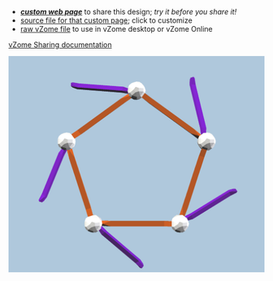 
 - [***custom web page***][post] to share this design; *try it before you share it!*
 - [source file for that custom page][source]; click to customize
 - [raw vZome file][raw] to use in vZome desktop or vZome Online

[vZome Sharing documentation](https://vzome.github.io/vzome/sharing.html#how-it-works)

![Image](<orange-purple-snub-pentagon.png>)


[post]: <https://vorth.github.io/vzome-sharing/2022/04/01/orange-purple-snub-pentagon-21-42-53.html>
[source]: <https://github.com/vorth/vzome-sharing/edit/main/_posts/2022-04-01-orange-purple-snub-pentagon-21-42-53.md>
[raw]: <https://raw.githubusercontent.com/vorth/vzome-sharing/main/2022/04/01/21-42-53-orange-purple-snub-pentagon/orange-purple-snub-pentagon.vZome>